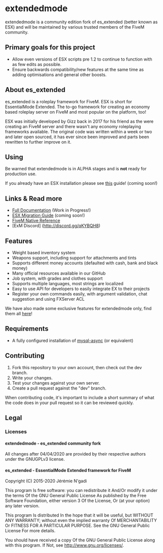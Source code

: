 # extendedmode
extendedmode is a community edition fork of es_extended (better known as ESX) and will be maintained by various trusted members of the FiveM community.

## Primary goals for this project
- Allow even versions of ESX scripts pre 1.2 to continue to function with as few edits as possible.
- Ensure backwards compatibility/new features at the same time as adding optimisations and general other boosts.

## About es_extended
es_extended is a roleplay framework for FiveM. ESX is short for EssentialMode Extended. The to-go framework for creating an economy based roleplay server on FiveM and most popular on the platform, too!

ESX was initially developed by Gizz back in 2017 for his friend as the were creating an FiveM server and there wasn't any economy roleplaying frameworks available. The original code was written within a week or two and later open sourced, it has ever since been improved and parts been rewritten to further improve on it.

## Using

Be warned that extendedmode is in ALPHA stages and is **not** ready for production use.

If you already have an ESX installation please see [this]() guide! (coming soon!)

## Links & Read more

- [Full Documentation](https://extendedmode.github.io) (Work in Progress!)
- [ESX Migration Guide]() (coming soon!)
- [FiveM Native Reference](https://runtime.fivem.net/doc/reference.html)
- [ExM Discord] (http://discord.gg/qKYBQH8)


## Features

- Weight based inventory system
- Weapons support, including support for attachments and tints
- Supports different money accounts (defaulted with cash, bank and black money)
- Many official resources available in our GitHub
- Job system, with grades and clothes support
- Supports multiple languages, most strings are localized
- Easy to use API for developers to easily integrate EX to their projects
- Register your own commands easily, with argument validation, chat suggestion and using FXServer ACL

We have also made some exclusive features for extendedmode only, find them all [here](https://extendedmode.github.io/functions/Client%20Functions/)!

## Requirements

- A fully configured installation of [mysql-async](https://github.com/brouznouf/fivem-mysql-async) (or equivalent)

## Contributing

1) Fork this repository to your own account, then check out the dev branch.
2) Write your changes.
3) Test your changes against your own server.
4) Create a pull request against the "dev" branch.

When contributing code, it's important to include a short summary of what the code does in your pull request so it can be reviewed quickly.

## Legal

### Licenses

#### extendedmode - es_extended community fork

All changes after 04/04/2020 are provided by their respective authors under the GNUGPLv3 license.

#### es_extended - EssentialMode Extended framework for FiveM

Copyright (C) 2015-2020 Jérémie N'gadi

This program Is free software: you can redistribute it And/Or modify it under the terms Of the GNU General Public License As published by the Free Software Foundation, either version 3 Of the License, Or (at your option) any later version.

This program Is distributed In the hope that it will be useful, but WITHOUT ANY WARRANTY; without even the implied warranty Of MERCHANTABILITY Or FITNESS FOR A PARTICULAR PURPOSE. See the GNU General Public License For more details.

You should have received a copy Of the GNU General Public License along with this program. If Not, see http://www.gnu.org/licenses/.
